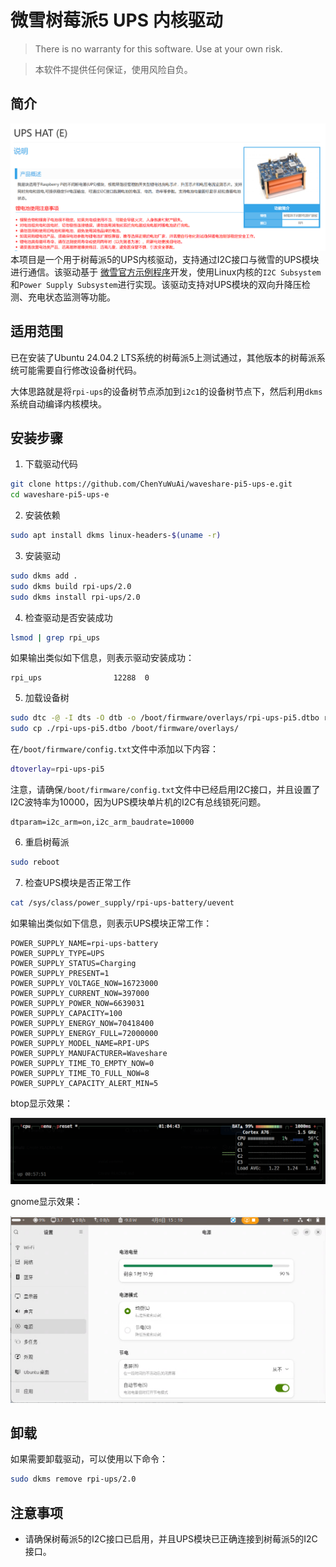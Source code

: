 # 微雪树莓派5 UPS 内核驱动
> There is no warranty for this software. Use at your own risk.

> 本软件不提供任何保证，使用风险自负。

## 简介
![UPS HAT (E)](images/image.png)
本项目是一个用于树莓派5的UPS内核驱动，支持通过I2C接口与微雪的UPS模块进行通信。该驱动基于
[微雪官方示例程序](https://www.waveshare.net/wiki/UPS_HAT_(E))开发，使用Linux内核的`I2C Subsystem`和`Power Supply Subsystem`进行实现。该驱动支持对UPS模块的双向升降压检测、充电状态监测等功能。

## 适用范围
已在安装了Ubuntu 24.04.2 LTS系统的树莓派5上测试通过，其他版本的树莓派系统可能需要自行修改设备树代码。

大体思路就是将`rpi-ups`的设备树节点添加到`i2c1`的设备树节点下，然后利用`dkms`系统自动编译内核模块。
## 安装步骤
1. 下载驱动代码
```bash
git clone https://github.com/ChenYuWuAi/waveshare-pi5-ups-e.git
cd waveshare-pi5-ups-e
```
2. 安装依赖
```bash
sudo apt install dkms linux-headers-$(uname -r)
```
3. 安装驱动
```bash
sudo dkms add .
sudo dkms build rpi-ups/2.0
sudo dkms install rpi-ups/2.0
```
4. 检查驱动是否安装成功
```bash
lsmod | grep rpi_ups
```
如果输出类似如下信息，则表示驱动安装成功：
```
rpi_ups                12288  0
```
5. 加载设备树
```bash
sudo dtc -@ -I dts -O dtb -o /boot/firmware/overlays/rpi-ups-pi5.dtbo rpi-ups-pi5.dts
sudo cp ./rpi-ups-pi5.dtbo /boot/firmware/overlays/
```

在`/boot/firmware/config.txt`文件中添加以下内容：
```bash
dtoverlay=rpi-ups-pi5
```

注意，请确保`/boot/firmware/config.txt`文件中已经启用I2C接口，并且设置了I2C波特率为10000，因为UPS模块单片机的I2C有总线锁死问题。
```
dtparam=i2c_arm=on,i2c_arm_baudrate=10000
```

6. 重启树莓派
```bash
sudo reboot
```

7. 检查UPS模块是否正常工作
```bash
cat /sys/class/power_supply/rpi-ups-battery/uevent
```
如果输出类似如下信息，则表示UPS模块正常工作：
```
POWER_SUPPLY_NAME=rpi-ups-battery
POWER_SUPPLY_TYPE=UPS
POWER_SUPPLY_STATUS=Charging
POWER_SUPPLY_PRESENT=1
POWER_SUPPLY_VOLTAGE_NOW=16723000
POWER_SUPPLY_CURRENT_NOW=397000
POWER_SUPPLY_POWER_NOW=6639031
POWER_SUPPLY_CAPACITY=100
POWER_SUPPLY_ENERGY_NOW=70418400
POWER_SUPPLY_ENERGY_FULL=72000000
POWER_SUPPLY_MODEL_NAME=RPI-UPS
POWER_SUPPLY_MANUFACTURER=Waveshare
POWER_SUPPLY_TIME_TO_EMPTY_NOW=0
POWER_SUPPLY_TIME_TO_FULL_NOW=8
POWER_SUPPLY_CAPACITY_ALERT_MIN=5
```

btop显示效果：

![BTOP](images/image-1.png)

gnome显示效果：

![GNOME](images/image-2.png)
## 卸载
如果需要卸载驱动，可以使用以下命令：
```bash
sudo dkms remove rpi-ups/2.0
```
## 注意事项
- 请确保树莓派5的I2C接口已启用，并且UPS模块已正确连接到树莓派5的I2C接口。
